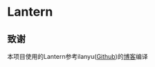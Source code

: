 # Lantern

## 致谢

本项目使用的Lantern参考ilanyu([Github](https://github.com/ilanyu))的[博客](http://blog.lanyus.com/)编译